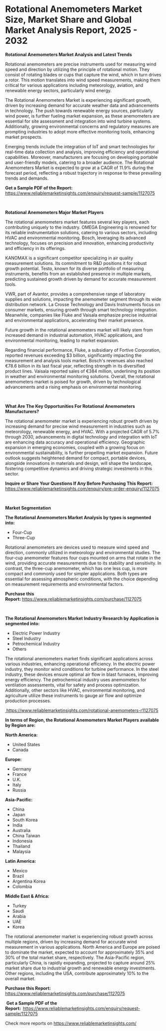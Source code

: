 <p><h1>Rotational Anemometers Market Size, Market Share and Global Market Analysis Report, 2025 - 2032</h1></p><p><strong>Rotational Anemometers Market Analysis and Latest Trends</strong></p>
<p><p>Rotational anemometers are precise instruments used for measuring wind speed and direction by utilizing the principle of rotational motion. They consist of rotating blades or cups that capture the wind, which in turn drives a rotor. This motion translates into wind speed measurements, making them critical for various applications including meteorology, aviation, and renewable energy sectors, particularly wind energy.</p><p>The Rotational Anemometers Market is experiencing significant growth, driven by increasing demand for accurate weather data and advancements in technology. The push towards renewable energy sources, particularly wind power, is further fueling market expansion, as these anemometers are essential for site assessment and integration into wind turbine systems. Additionally, growing environmental concerns and regulatory measures are prompting industries to adopt more effective monitoring tools, enhancing market prospects.</p><p>Emerging trends include the integration of IoT and smart technologies for real-time data collection and analysis, improving efficiency and operational capabilities. Moreover, manufacturers are focusing on developing portable and user-friendly models, catering to a broader audience. The Rotational Anemometers Market is expected to grow at a CAGR of 11.9% during the forecast period, reflecting a robust trajectory in response to these prevailing trends and demands.</p></p>
<p><strong>Get a Sample PDF of the Report:&nbsp;</strong> <a href="https://www.reliablemarketinsights.com/enquiry/request-sample/1127075?utm_campaign=2137&utm_medium=2&utm_source=Github&utm_content=ia&utm_term=21022025&utm_id=rotational-anemometers">https://www.reliablemarketinsights.com/enquiry/request-sample/1127075</a></p>
<p>&nbsp;</p>
<p><strong>Rotational Anemometers Major Market Players</strong></p>
<p><p>The rotational anemometers market features several key players, each contributing uniquely to the industry. OMEGA Engineering is renowned for its reliable instrumentation solutions, catering to various sectors, including HVAC and environmental monitoring. Bosch, leveraging its advanced technology, focuses on precision and innovation, enhancing productivity and efficiency in its offerings.</p><p>KANOMAX is a significant competitor specializing in air quality measurement solutions. Its commitment to R&D positions it for robust growth potential. Testo, known for its diverse portfolio of measuring instruments, benefits from an established presence in multiple markets, predicting sustained growth driven by demand for accurate measurement tools.</p><p>VWR, part of Avantor, provides a comprehensive range of laboratory supplies and solutions, impacting the anemometer segment through its wide distribution network. La Crosse Technology and Davis Instruments focus on consumer markets, ensuring growth through smart technology integration. Meanwhile, companies like Fluke and Vaisala emphasize precise industrial and environmental applications, accelerating their market presence.</p><p>Future growth in the rotational anemometers market will likely stem from increased demand in industrial automation, HVAC applications, and environmental monitoring, leading to market expansion.</p><p>Regarding financial performance, Fluke, a subsidiary of Fortive Corporation, reported revenues exceeding $3 billion, significantly impacting the measurement and analysis tools market. Bosch's revenues also reached €78.6 billion in its last fiscal year, reflecting strength in its diversified product lines. Vaisala reported sales of €384 million, underlining its position in weather and environmental monitoring solutions. Overall, the rotational anemometers market is poised for growth, driven by technological advancements and a rising emphasis on environmental monitoring.</p></p>
<p>&nbsp;</p>
<p><strong>What Are The Key Opportunities For Rotational Anemometers Manufacturers?</strong></p>
<p><p>The rotational anemometer market is experiencing robust growth driven by increasing demand for precise wind measurement in industries such as meteorology, renewable energy, and HVAC. With a projected CAGR of 5.7% through 2030, advancements in digital technology and integration with IoT are enhancing data accuracy and operational efficiency. Geographic expansion in emerging economies, coupled with a growing focus on environmental sustainability, is further propelling market expansion. Future outlook suggests heightened demand for compact, portable devices, alongside innovations in materials and design, will shape the landscape, fostering competitive dynamics and driving strategic investments in this sector.</p></p>
<p><strong>Inquire or Share Your Questions If Any Before Purchasing This Report:</strong> <a href="https://www.reliablemarketinsights.com/enquiry/pre-order-enquiry/1127075?utm_campaign=2137&utm_medium=2&utm_source=Github&utm_content=ia&utm_term=21022025&utm_id=rotational-anemometers">https://www.reliablemarketinsights.com/enquiry/pre-order-enquiry/1127075</a></p>
<p>&nbsp;</p>
<p><strong>Market Segmentation</strong></p>
<p><strong>The Rotational Anemometers Market Analysis by types is segmented into:</strong></p>
<p><ul><li>Four-Cup</li><li>Three-Cup</li></ul></p>
<p><p>Rotational anemometers are devices used to measure wind speed and direction, commonly utilized in meteorology and environmental studies. The four-cup anemometer features four cups mounted on arms that rotate in the wind, providing accurate measurements due to its stability and sensitivity. In contrast, the three-cup anemometer, which has one less cup, is more compact and commonly used for simpler applications. Both types are essential for assessing atmospheric conditions, with the choice depending on measurement requirements and environmental factors.</p></p>
<p><strong>Purchase this Report:&nbsp;</strong><a href="https://www.reliablemarketinsights.com/purchase/1127075?utm_campaign=2137&utm_medium=2&utm_source=Github&utm_content=ia&utm_term=21022025&utm_id=rotational-anemometers">https://www.reliablemarketinsights.com/purchase/1127075</a></p>
<p>&nbsp;</p>
<p><strong>The Rotational Anemometers Market Industry Research by Application is segmented into:</strong></p>
<p><ul><li>Electric Power Industry</li><li>Steel Industry</li><li>Petrochemical Industry</li><li>Others</li></ul></p>
<p><p>The rotational anemometers market finds significant applications across various industries, enhancing operational efficiency. In the electric power industry, they monitor wind conditions for turbine performance. In the steel industry, these devices ensure optimal air flow in blast furnaces, improving energy efficiency. The petrochemical industry uses anemometers for ventilation assessments, vital for safety and process optimization. Additionally, other sectors like HVAC, environmental monitoring, and agriculture utilize these instruments to gauge air flow and optimize production processes.</p></p>
<p><a href="https://www.reliablemarketinsights.com/rotational-anemometers-r1127075?utm_campaign=2137&utm_medium=2&utm_source=Github&utm_content=ia&utm_term=21022025&utm_id=rotational-anemometers">&nbsp;https://www.reliablemarketinsights.com/rotational-anemometers-r1127075</a></p>
<p><strong>In terms of Region, the Rotational Anemometers Market Players available by Region are:</strong></p>
<p>
    <p> <strong> North America: </strong>
        <ul>
            <li>United States</li>
            <li>Canada</li>
        </ul>
        </p> 
    <p> <strong> Europe: </strong>
        <ul>
            <li>Germany</li>
            <li>France</li>
            <li>U.K.</li>
            <li>Italy</li>
            <li>Russia</li>
        </ul>
        </p> 
    <p> <strong> Asia-Pacific: </strong>
        <ul>
            <li>China</li>
            <li>Japan</li>
            <li>South Korea</li>
            <li>India</li>
            <li>Australia</li>
            <li>China Taiwan</li>
            <li>Indonesia</li>
            <li>Thailand</li>
            <li>Malaysia</li>
        </ul>
        </p> 
    <p> <strong> Latin America: </strong>
        <ul>
            <li>Mexico</li>
            <li>Brazil</li>
            <li>Argentina Korea</li>
            <li>Colombia</li>
        </ul>
        </p> 
    <p> <strong> Middle East & Africa: </strong>
        <ul>
            <li>Turkey</li>
            <li>Saudi</li>
            <li>Arabia</li>
            <li>UAE</li>
            <li>Korea</li>
        </ul>
    </p>
    </p>
<p><p>The rotational anemometer market is experiencing robust growth across multiple regions, driven by increasing demand for accurate wind measurement in various applications. North America and Europe are poised to dominate the market, expected to account for approximately 35% and 30% of the total market share, respectively. The Asia-Pacific region, particularly China, is rapidly expanding, projected to capture around 25% market share due to industrial growth and renewable energy investments. Other regions, including the USA, contribute approximately 10% to the overall market.</p></p>
<p><strong>Purchase this Report: </strong><a href="https://www.reliablemarketinsights.com/purchase/1127075?utm_campaign=2137&utm_medium=2&utm_source=Github&utm_content=ia&utm_term=21022025&utm_id=rotational-anemometers">https://www.reliablemarketinsights.com/purchase/1127075</a></p>
<p>&nbsp;<strong>Get a Sample PDF of the Report:&nbsp;&nbsp;</strong><a href="https://www.reliablemarketinsights.com/enquiry/request-sample/1127075?utm_campaign=2137&utm_medium=2&utm_source=Github&utm_content=ia&utm_term=21022025&utm_id=rotational-anemometers">https://www.reliablemarketinsights.com/enquiry/request-sample/1127075</a></p>
<p><strong></strong></p>
<p>Check more reports on <a href="https://www.reliablemarketinsights.com/?utm_campaign=2137&utm_medium=2&utm_source=Github&utm_content=ia&utm_term=21022025&utm_id=rotational-anemometers">https://www.reliablemarketinsights.com/</a></p>